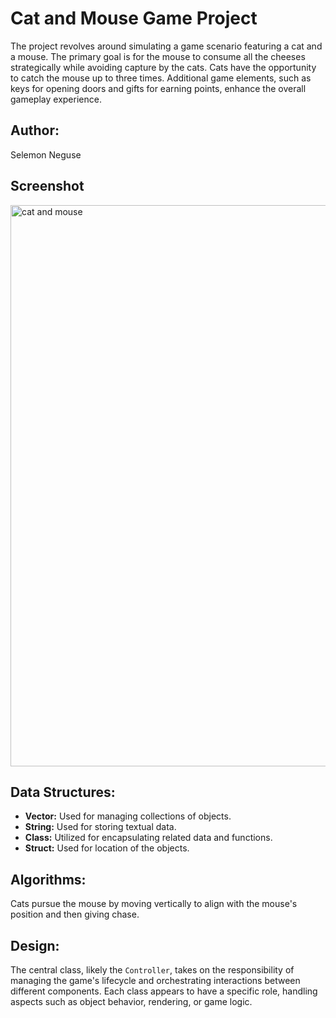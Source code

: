 # Cat and Mouse Game Project

The project revolves around simulating a game scenario featuring a cat and a mouse. 
The primary goal is for the mouse to consume all the cheeses strategically while avoiding capture by the cats. 
Cats have the opportunity to catch the mouse up to three times. Additional game elements, 
such as keys for opening doors and gifts for earning points, enhance the overall gameplay experience.


## Author: 


Selemon Neguse


## Screenshot


<img width="898" alt="cat and mouse" src="https://github.com/user-attachments/assets/fdb3f79e-e522-4037-acef-695fbb109228">


## Data Structures:

- **Vector:** Used for managing collections of objects.
- **String:** Used for storing textual data.
- **Class:** Utilized for encapsulating related data and functions.
- **Struct:** Used for location of the objects. 


## Algorithms:


Cats pursue the mouse by moving vertically to align with the mouse's position and then giving chase.


## Design:


The central class, likely the `Controller`, takes on the responsibility of managing the game's lifecycle and
orchestrating interactions between different components. Each class appears to have a specific role, 
handling aspects such as object behavior, rendering, or game logic.
